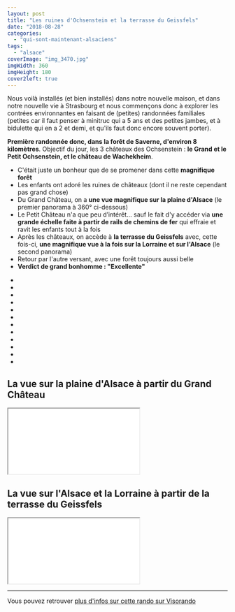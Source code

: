 ```yaml
---
layout: post
title: "Les ruines d'Ochsenstein et la terrasse du Geissfels"
date: "2018-08-28"
categories: 
  - "qui-sont-maintenant-alsaciens"
tags: 
  - "alsace"
coverImage: "img_3470.jpg"
imgWidth: 360
imgHeight: 180
cover2left: true
---
```


Nous voilà installés (et bien installés) dans notre nouvelle maison, et dans notre nouvelle vie à Strasbourg et nous commençons donc à explorer les contrées environnantes en faisant de (petites) randonnées familiales (petites car il faut penser à minitruc qui a 5 ans et des petites jambes, et à bidulette qui en a 2 et demi, et qu'ils faut donc encore souvent porter).

**Première randonnée donc, dans la forêt de Saverne, d'environ 8 kilomètres**. Objectif du jour, les 3 châteaux des Ochsenstein : **le Grand et le Petit Ochsenstein, et le château de Wachekheim**.

- C'était juste un bonheur que de se promener dans cette **magnifique forêt**
- Les enfants ont adoré les ruines de châteaux (dont il ne reste cependant pas grand chose)
- Du Grand Château, on a **une vue magnifique sur la plaine d'Alsace** (le premier panorama à 360° ci-dessous)
- Le Petit Château n'a que peu d’intérêt... sauf le fait d'y accéder via **une grande échelle faite à partir de rails de chemins de fer** qui effraie et ravit les enfants tout à la fois
- Après les châteaux, on accède à **la terrasse du Geissfels** avec, cette fois-ci, **une magnifique vue à la fois sur la Lorraine et sur l'Alsace** (le second panorama)
- Retour par l'autre versant, avec une forêt toujours aussi belle
- **Verdict de grand bonhomme : "Excellente"**


<div id="jardin-slider" class="splide">
<div class="splide__track">
<ul class="splide__list">
<li class="splide__slide"><img src="/images/2019/08/Ochsenstein/BjboDZcyQdaUcOu5rM9Ziw.jpg" alt=""></li>
<li class="splide__slide"><img src="/images/2019/08/Ochsenstein/WIkYKXyrSqqHkzEM44a3jw.jpg" alt=""></li>
<li class="splide__slide"><img src="/images/2019/08/Ochsenstein/Xdww51JSLkDkL6Hrgjg.jpg" alt=""></li>
<li class="splide__slide"><img src="/images/2019/08/Ochsenstein/FOgPn6uOQiSSfSFen0C6eA-e1535488697446.jpg" alt=""></li>
<li class="splide__slide"><img src="/images/2019/08/Ochsenstein/img_3376.jpg" alt=""></li>
<li class="splide__slide"><img src="/images/2019/08/Ochsenstein/6FaDCWAcQW6iCh1w7N8XXQ.jpg" alt=""></li>
<li class="splide__slide"><img src="/images/2019/08/Ochsenstein/NvGOO5FsQEWkP3LEedhL7w-e1535488678855.jpg" alt=""></li>
<li class="splide__slide"><img src="/images/2019/08/Ochsenstein/4HDSUl9nSFKBX0UnQlbFtA-e1535488662313.jpg" alt=""></li>
<li class="splide__slide"><img src="/images/2019/08/Ochsenstein/rmWHXCgVQMOi9u8IXsMVQ.jpg" alt=""></li>
<li class="splide__slide"><img src="/images/2019/08/Ochsenstein/Q72nwFpQQ3KHSZheNBIYA-e1535488643157.jpg" alt=""></li>
<li class="splide__slide"><img src="/images/2019/08/Ochsenstein/RnrtS69LRBi2cm3uBY6KDg-e1535490590688.jpg" alt=""></li>
<li class="splide__slide"><img src="/images/2019/08/Ochsenstein/bvXmXoyeScGbmgErQCOlJQ.jpg" alt=""></li>
</ul>
</div>
</div>

## La vue sur la plaine d'Alsace à partir du Grand Château

<div class="vrview"><iframe allowfullscreen src="/pannellum/pannellum.htm#panorama=/images/2019/08/Ochsenstein/img_3470.jpg&amp;autoLoad=true"></iframe></div>

## La vue sur l'Alsace et la Lorraine à partir de la terrasse du Geissfels

<div class="vrview"><iframe allowfullscreen src="/pannellum/pannellum.htm#panorama=/images/2019/08/Ochsenstein/img_3469.jpg&amp;autoLoad=true"></iframe></div>

* * *

Vous pouvez retrouver [plus d'infos sur cette rando sur Visorando](https://www.visorando.com/randonnee-la-hoube-geisfels-ochsenstein/)

<script src="/pannellum/pannellum.js"></script>
<link rel="stylesheet" href="/pannellum/pannellum.css">
